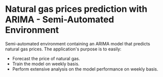 # Natural gas prices prediction with ARIMA - Semi-Automated Environment
Semi-automated environment containing an ARIMA model that predicts natural gas prices.
The application's purpose is to easily:
- Forecast the price of natural gas.
- Train the model on weekly basis.
- Perform extensive analysis on the model performance on weekly basis.

